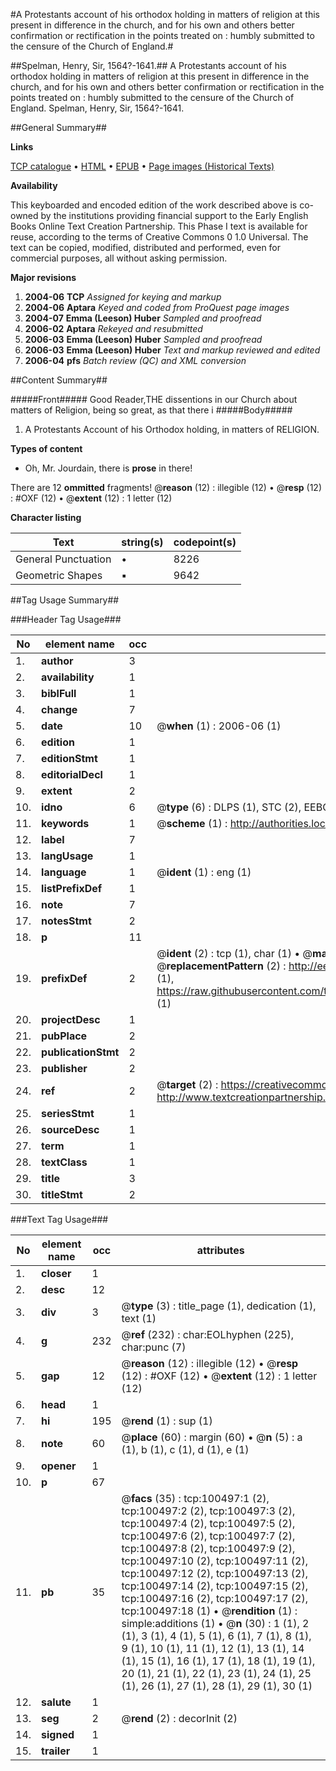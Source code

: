 #A Protestants account of his orthodox holding in matters of religion at this present in difference in the church, and for his own and others better confirmation or rectification in the points treated on : humbly submitted to the censure of the Church of England.#

##Spelman, Henry, Sir, 1564?-1641.##
A Protestants account of his orthodox holding in matters of religion at this present in difference in the church, and for his own and others better confirmation or rectification in the points treated on : humbly submitted to the censure of the Church of England.
Spelman, Henry, Sir, 1564?-1641.

##General Summary##

**Links**

[TCP catalogue](http://www.ota.ox.ac.uk/tcp/)  • 
[HTML](http://tei.it.ox.ac.uk/tcp/Texts-HTML/free/A61/A61101.html)  • 
[EPUB](http://tei.it.ox.ac.uk/tcp/Texts-EPUB/free/A61/A61101.epub) • 
[Page images (Historical Texts)](https://data.historicaltexts.jisc.ac.uk/view?pubId=eebo-13579453e&pageId=eebo-13579453e-100497-1)

**Availability**

This keyboarded and encoded edition of the
	       work described above is co-owned by the institutions
	       providing financial support to the Early English Books
	       Online Text Creation Partnership. This Phase I text is
	       available for reuse, according to the terms of Creative
	       Commons 0 1.0 Universal. The text can be copied,
	       modified, distributed and performed, even for
	       commercial purposes, all without asking permission.

**Major revisions**

1. __2004-06__ __TCP__ *Assigned for keying and markup*
1. __2004-06__ __Aptara__ *Keyed and coded from ProQuest page images*
1. __2004-07__ __Emma (Leeson) Huber__ *Sampled and proofread*
1. __2006-02__ __Aptara__ *Rekeyed and resubmitted*
1. __2006-03__ __Emma (Leeson) Huber__ *Sampled and proofread*
1. __2006-03__ __Emma (Leeson) Huber__ *Text and markup reviewed and edited*
1. __2006-04__ __pfs__ *Batch review (QC) and XML conversion*

##Content Summary##

#####Front#####
Good Reader,THE dissentions in our
Church about matters of
Religion, being so great,
as that there i
#####Body#####

1. A Protestants Account of his
Orthodox holding, in matters
of RELIGION.

**Types of content**

  * Oh, Mr. Jourdain, there is **prose** in there!

There are 12 **ommitted** fragments! 
 @__reason__ (12) : illegible (12)  •  @__resp__ (12) : #OXF (12)  •  @__extent__ (12) : 1 letter (12)

**Character listing**


|Text|string(s)|codepoint(s)|
|---|---|---|
|General Punctuation|•|8226|
|Geometric Shapes|▪|9642|

##Tag Usage Summary##

###Header Tag Usage###

|No|element name|occ|attributes|
|---|---|---|---|
|1.|__author__|3||
|2.|__availability__|1||
|3.|__biblFull__|1||
|4.|__change__|7||
|5.|__date__|10| @__when__ (1) : 2006-06 (1)|
|6.|__edition__|1||
|7.|__editionStmt__|1||
|8.|__editorialDecl__|1||
|9.|__extent__|2||
|10.|__idno__|6| @__type__ (6) : DLPS (1), STC (2), EEBO-CITATION (1), OCLC (1), VID (1)|
|11.|__keywords__|1| @__scheme__ (1) : http://authorities.loc.gov/ (1)|
|12.|__label__|7||
|13.|__langUsage__|1||
|14.|__language__|1| @__ident__ (1) : eng (1)|
|15.|__listPrefixDef__|1||
|16.|__note__|7||
|17.|__notesStmt__|2||
|18.|__p__|11||
|19.|__prefixDef__|2| @__ident__ (2) : tcp (1), char (1)  •  @__matchPattern__ (2) : ([0-9\-]+):([0-9IVX]+) (1), (.+) (1)  •  @__replacementPattern__ (2) : http://eebo.chadwyck.com/downloadtiff?vid=$1&page=$2 (1), https://raw.githubusercontent.com/textcreationpartnership/Texts/master/tcpchars.xml#$1 (1)|
|20.|__projectDesc__|1||
|21.|__pubPlace__|2||
|22.|__publicationStmt__|2||
|23.|__publisher__|2||
|24.|__ref__|2| @__target__ (2) : https://creativecommons.org/publicdomain/zero/1.0/ (1), http://www.textcreationpartnership.org/docs/. (1)|
|25.|__seriesStmt__|1||
|26.|__sourceDesc__|1||
|27.|__term__|1||
|28.|__textClass__|1||
|29.|__title__|3||
|30.|__titleStmt__|2||


###Text Tag Usage###

|No|element name|occ|attributes|
|---|---|---|---|
|1.|__closer__|1||
|2.|__desc__|12||
|3.|__div__|3| @__type__ (3) : title_page (1), dedication (1), text (1)|
|4.|__g__|232| @__ref__ (232) : char:EOLhyphen (225), char:punc (7)|
|5.|__gap__|12| @__reason__ (12) : illegible (12)  •  @__resp__ (12) : #OXF (12)  •  @__extent__ (12) : 1 letter (12)|
|6.|__head__|1||
|7.|__hi__|195| @__rend__ (1) : sup (1)|
|8.|__note__|60| @__place__ (60) : margin (60)  •  @__n__ (5) : a (1), b (1), c (1), d (1), e (1)|
|9.|__opener__|1||
|10.|__p__|67||
|11.|__pb__|35| @__facs__ (35) : tcp:100497:1 (2), tcp:100497:2 (2), tcp:100497:3 (2), tcp:100497:4 (2), tcp:100497:5 (2), tcp:100497:6 (2), tcp:100497:7 (2), tcp:100497:8 (2), tcp:100497:9 (2), tcp:100497:10 (2), tcp:100497:11 (2), tcp:100497:12 (2), tcp:100497:13 (2), tcp:100497:14 (2), tcp:100497:15 (2), tcp:100497:16 (2), tcp:100497:17 (2), tcp:100497:18 (1)  •  @__rendition__ (1) : simple:additions (1)  •  @__n__ (30) : 1 (1), 2 (1), 3 (1), 4 (1), 5 (1), 6 (1), 7 (1), 8 (1), 9 (1), 10 (1), 11 (1), 12 (1), 13 (1), 14 (1), 15 (1), 16 (1), 17 (1), 18 (1), 19 (1), 20 (1), 21 (1), 22 (1), 23 (1), 24 (1), 25 (1), 26 (1), 27 (1), 28 (1), 29 (1), 30 (1)|
|12.|__salute__|1||
|13.|__seg__|2| @__rend__ (2) : decorInit (2)|
|14.|__signed__|1||
|15.|__trailer__|1||
